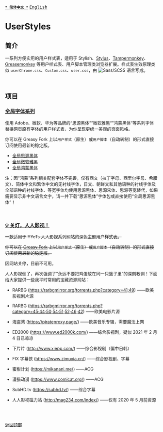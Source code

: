 [<kbd>**`* 简体中文 *`**</kbd>](https://github.com/francis-zhao/userstyles#readme '读我')
[<kbd>English</kbd>](https://github.com/francis-zhao/userstyles/blob/master/README.en.md 'Readme')

# UserStyles

## 简介

一系列方便实用的用户样式表，适用于 Stylish、[Stylus](http://add0n.com/stylus.html 'Stylus')、[Tampermonkey](https://www.tampermonkey.net/ 'Tampermonkey')、[Greasemonkey](https://www.greasespot.net/ 'Greasemonkey') 等用户样式表、用户脚本管理类浏览器扩展。样式表生效原理类似 `userChrome.css`、`Custom.css`、`user.css`，由 ![Sass/SCSS](https://img.shields.io/github/languages/top/francis-zhao/userstyles?style=flat-square) 语言写成。

<br>

## 项目

### [全局字体系列](https://github.com/francis-zhao/userstyles/tree/master/src/global-font)

使用 Adobe、微软、华为等品牌的“思源黑体””微软雅黑“”鸿蒙黑体“等系列字体替换网页原有字体的用户样式表，为你呈现更统一美观的页面风格。

你可以在 Greasy Fork 上以`用户样式`（原生）或`用户脚本`（自动转制）的形式直接订阅使用最新的稳定版。

- [全局思源黑体](https://greasyfork.org/scripts/419362)
- [全局微软雅黑](https://greasyfork.org/scripts/419363)
- [全局鸿蒙黑体](https://greasyfork.org/scripts/439505)

注：因“鸿蒙”系列相关配套字体不完善，仅有西文（拉丁字母、西里尔字母、希腊文）、简体中文和繁体中文的无衬线字体，日文、朝鲜文和其他语种的衬线字体及全部语种的衬线字体、等宽字体均使用思源黑体、思源宋体、思源等宽替代，如果需要显示非中文语言文字，请一并下载“思源黑体”字体包或直接使用“全局思源黑体”！

<br>

### [💡 关灯，人人影视！](https://github.com/francis-zhao/userstyles/blob/master/src/theme-yyets-dark/scss/theme-yyets-dark.user.scss)

~~一款适用于 YYeTs 人人影视系列网站的深色主题用户样式表。~~

~~你可以在 [Greasy Fork](https://greasyfork.org/scripts/419366 'Greasy Fork') 上以`用户样式`（原生）或`用户脚本`（自动转制）的形式直接订阅使用最新的稳定版。~~

因网站关停，目前不可用。

人人影视倒了，再次强调了“永远不要把鸡蛋放在同一只篮子里”的深刻教训！下面给大家提供一些我平时常用的宝藏资源网站：

- RARBG (https://rarbgmirror.org/torrents.php?category=41;49) ——欧美影视剧片源

- RARBG (https://rarbgmirror.org/torrents.php?category=45;44;50;54;51;52;46;42) ——欧美电影片源

- 海盗湾 (https://pirateproxy.page/) ——欧美音乐专辑，需要魔法上网

- ED2000 (https://www.ed2000k.com/) ——综合影视剧，疑似 2021 年 2 月 4 日已凉凉

- 下片片 (http://www.xiepp.com/) ——综合影视剧（偏中日韩）

- FIX 字幕侠 (https://www.zimuxia.cn/) ——综合影视剧、字幕

- 蜜柑计划 (https://mikanani.me/) ——ACG

- 漫猫动漫 (https://www.comicat.org/) ——ACG

- SubHD.tv (https://subhd.tv/) ——综合字幕

- 人人影视磁力站 (http://mag234.com/index/) ——仅有 2020 年 5 月前资源

<br>
<br>

[<kbd>返回顶部</kbd>](# '返回顶部')
